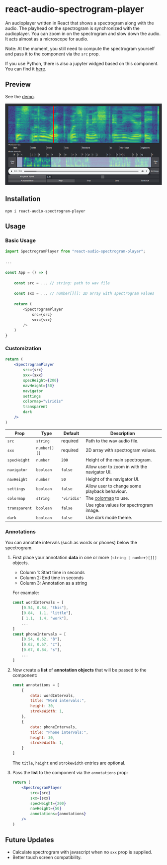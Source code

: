 # react-audio-spectrogram-player

An audioplayer written in React that shows a spectrogram along with the audio. The playhead on the spectrogram is synchronized with the audioplayer. You can zoom in on the spectrogram and slow down the audio. It acts almost as a microscope for audio.

Note: At the moment, you still need to compute the spectrogram yourself and pass it to the component via the `src` prop.

If you use Python, there is also a jupyter widged based on this component. You can find it [here](https://pypi.org/project/speechwidgets/).

## Preview

See the [demo](https://react-audio-spectrogram-player.netlify.app/).

![preview](./preview_with_annotations.png)

## Installation

```shell
npm i react-audio-spectrogram-player
```

## Usage

### Basic Usage

```js
import SpectrogramPlayer from "react-audio-spectrogram-player";

...

const App = () => {

    const src = ... // string: path to wav file

    const sxx = ... // number[][]: 2D array with spectrogram values

    return (
        <SpectrogramPlayer
            src={src}
            sxx={sxx}
        />
    )
}
```

### Customization

```jsx
return (
    <SpectrogramPlayer
        src={src}
        sxx={sxx}
        specHeight={200}
        navHeight={50}
        navigator
        settings
        colormap="viridis"
        transparent
        dark
    />
)
```

|Prop|Type|Default|Description|
|---|---|---|---|
|`src`|`string`|required|Path to the wav audio file.|
|`sxx`|`number[][]`|required|2D array with spectrogram values.|
|`specHeight`|`number`|`200`|Height of the main spectrogram.|
|`navigator`|`boolean`|`false`|Allow user to zoom in with the navigator UI.|
|`navHeight`|`number`|`50`|Height of the navigator UI.|
|`settings`|`boolean`|`false`|Allow user to change some playback behaviour.|
|`colormap`|`string`|`'viridis'`|The [colormap](https://www.npmjs.com/package/colormap) to use.|
|`transparent`|`boolean`|`false`|Use rgba values for spectrogram image.|
|`dark`|`boolean`|`false`|Use dark mode theme.|

### Annotations

You can annotate intervals (such as words or phones) below the spectrogram.

1. First place your annotation **data** in one or more `(string | number)[][]` objects.
    - Column 1:   Start time in seconds
    - Column 2:   End time in seconds
    - Column 3:   Annotation as a string
    
    For example:

    ```js
    const wordIntervals = [
        [0.54, 0.84, "this"],
        [0.84,  1.1, "little"],
        [ 1.1,  1.4, "work"],
        ...
    ]
    const phoneIntervals = [
        [0.54, 0.62, "ð"],
        [0.62, 0.67, "ɪ"],
        [0.67, 0.84, "s"],
        ...
    ]
    ```

2. Now create a **list** of **annotation objects** that will be passed to the component:
    ```js
    const annotations = [
        {
            data: wordIntervals,
            title: "Word intervals:",
            height: 30,
            strokeWidth: 1,
        },
        {
            data: phoneIntervals,
            title: "Phone intervals:",
            height: 30,
            strokeWidth: 1,
        }
    ]
    ```
    The `title`, `height` and `strokewidth` entries are optional.
    

2. Pass the **list** to the component via the `annotations` prop:


    ```jsx
    return (
        <SpectrogramPlayer
            src={src}
            sxx={sxx}
            specHeight={200}
            navHeight={50}
            annotations={annotations}
        />
    )
    ```

## Future Updates

- Calculate spectrogram with javascript when no `sxx` prop is supplied.
- Better touch screen compatibility.